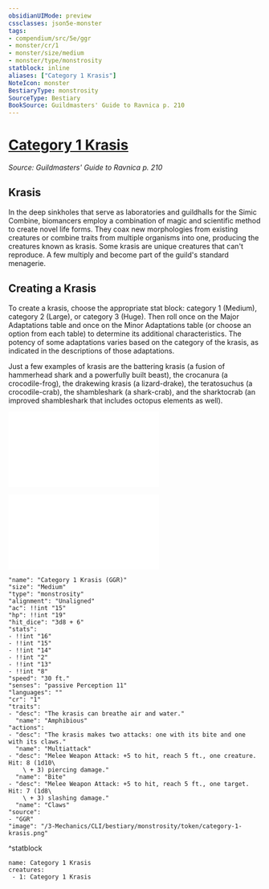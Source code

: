 ```yaml
---
obsidianUIMode: preview
cssclasses: json5e-monster
tags:
- compendium/src/5e/ggr
- monster/cr/1
- monster/size/medium
- monster/type/monstrosity
statblock: inline
aliases: ["Category 1 Krasis"]
NoteIcon: monster
BestiaryType: monstrosity
SourceType: Bestiary
BookSource: Guildmasters' Guide to Ravnica p. 210
---
```

# [Category 1 Krasis](3-Mechanics\CLI\bestiary\monstrosity/category-1-krasis-ggr.md)
*Source: Guildmasters' Guide to Ravnica p. 210*  

## Krasis

In the deep sinkholes that serve as laboratories and guildhalls for the Simic Combine, biomancers employ a combination of magic and scientific method to create novel life forms. They coax new morphologies from existing creatures or combine traits from multiple organisms into one, producing the creatures known as krasis. Some krasis are unique creatures that can't reproduce. A few multiply and become part of the guild's standard menagerie.

## Creating a Krasis

To create a krasis, choose the appropriate stat block: category 1 (Medium), category 2 (Large), or category 3 (Huge). Then roll once on the Major Adaptations table and once on the Minor Adaptations table (or choose an option from each table) to determine its additional characteristics. The potency of some adaptations varies based on the category of the krasis, as indicated in the descriptions of those adaptations.

Just a few examples of krasis are the battering krasis (a fusion of hammerhead shark and a powerfully built beast), the crocanura (a crocodile-frog), the drakewing krasis (a lizard-drake), the teratosuchus (a crocodile-crab), the shambleshark (a shark-crab), and the sharktocrab (an improved shambleshark that includes octopus elements as well).

![Major Adaptations](major-adaptations-ggr.md)

![Minor Adaptations](minor-adaptations-ggr.md)

```statblock
"name": "Category 1 Krasis (GGR)"
"size": "Medium"
"type": "monstrosity"
"alignment": "Unaligned"
"ac": !!int "15"
"hp": !!int "19"
"hit_dice": "3d8 + 6"
"stats":
- !!int "16"
- !!int "15"
- !!int "14"
- !!int "2"
- !!int "13"
- !!int "8"
"speed": "30 ft."
"senses": "passive Perception 11"
"languages": ""
"cr": "1"
"traits":
- "desc": "The krasis can breathe air and water."
  "name": "Amphibious"
"actions":
- "desc": "The krasis makes two attacks: one with its bite and one with its claws."
  "name": "Multiattack"
- "desc": "Melee Weapon Attack: +5 to hit, reach 5 ft., one creature. Hit: 8 (1d10\
    \ + 3) piercing damage."
  "name": "Bite"
- "desc": "Melee Weapon Attack: +5 to hit, reach 5 ft., one target. Hit: 7 (1d8\
    \ + 3) slashing damage."
  "name": "Claws"
"source":
- "GGR"
"image": "/3-Mechanics/CLI/bestiary/monstrosity/token/category-1-krasis.png"
```
^statblock

```encounter-table
name: Category 1 Krasis
creatures:
 - 1: Category 1 Krasis
```